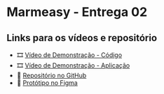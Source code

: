 # Marmeasy - Entrega 02

## Links para os vídeos e repositório

- 🎞️ [Vídeo de Demonstração - Código](https://drive.google.com/file/d/1ZW2a3sclg1tvFC4RGhyIrqhEt4LoF7tT/view?usp=drive_link)
- 🎞️ [Vídeo de Demonstração - Aplicação](https://drive.google.com/file/d/1d-4tLqBZL67NBh1KyBV04g1pb4QxzHM5/view?usp=sharing)
- 📁 [Repositório no GitHub](https://github.com/odanielchristopher/marmeasy)
- 🎨 [Protótipo no Figma](https://www.figma.com/design/b2UvV6SKAy1WMXT8LMBxJ3/Projeto-Integrado-I---Marmeasy?node-id=20-3&t=5oJ8vuSIIzMBFkly-1)
